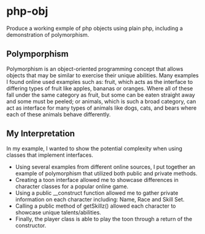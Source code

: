 # php-obj

Produce a working exmple of php objects using plain php, including a demonstration of polymorphism.

## Polymporphism

Polymorphism is an object-oriented programming concept that allows objects that may be similar to exercise their unique abilities.
Many examples I found online used examples such as: fruit, which acts as the interface to differing types of fruit like apples, bananas or oranges. 
Where all of these fall under the same category as fruit, but some can be eaten straight away and some must be peeled; or animals, which
is such a broad category, can act as interface for many types of animals like dogs, cats, and bears where each of these animals behave differently.

## My Interpretation

In my example, I wanted to show the potential complexity when using classes that implement interfaces.

* Using several examples from different online sources, I put together an example of polymorphism that utilized both public and private methods.
* Creating a toon interface allowed me to showcase differences in character classes for a popular online game.
* Using a public __construct function allowed me to gather private information on each character including: Name, Race and Skill Set.
* Calling a public method of getSkillz() allowed each character to showcase unique talents/abilities.
* Finally, the player class is able to play the toon through a return of the constructor.
